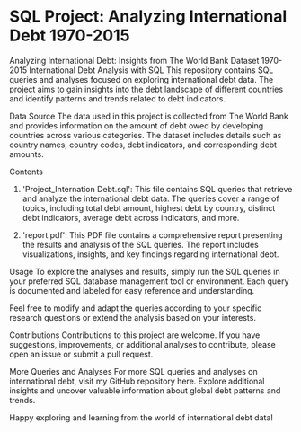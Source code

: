 # SQL Project: Analyzing International Debt 1970-2015

Analyzing International Debt: Insights from The World Bank Dataset 1970-2015
International Debt Analysis with SQL
This repository contains SQL queries and analyses focused on exploring international debt data. The project aims to gain insights into the debt landscape of different countries and identify patterns and trends related to debt indicators.

Data Source
The data used in this project is collected from The World Bank and provides information on the amount of debt owed by developing countries across various categories. The dataset includes details such as country names, country codes, debt indicators, and corresponding debt amounts.

Contents
1. 'Project_Internation Debt.sql': This file contains SQL queries that retrieve and analyze the international debt data. The queries cover a range of topics, including total debt amount, highest debt by country, distinct debt indicators, average debt across indicators, and more.

2. 'report.pdf': This PDF file contains a comprehensive report presenting the results and analysis of the SQL queries. The report includes visualizations, insights, and key findings regarding international debt.

Usage
To explore the analyses and results, simply run the SQL queries in your preferred SQL database management tool or environment. Each query is documented and labeled for easy reference and understanding.

Feel free to modify and adapt the queries according to your specific research questions or extend the analysis based on your interests.

Contributions
Contributions to this project are welcome. If you have suggestions, improvements, or additional analyses to contribute, please open an issue or submit a pull request.

More Queries and Analyses
For more SQL queries and analyses on international debt, visit my GitHub repository here. Explore additional insights and uncover valuable information about global debt patterns and trends.

Happy exploring and learning from the world of international debt data!




